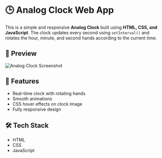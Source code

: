 # 🕒 Analog Clock Web App

This is a simple and responsive **Analog Clock** built using **HTML, CSS, and JavaScript**. The clock updates every second using `setInterval()` and rotates the hour, minute, and second hands according to the current time.

## 📸 Preview

![Analog Clock Screenshot](./clock-img/clock.png)

## 🔧 Features

- Real-time clock with rotating hands
- Smooth animations
- CSS hover effects on clock image
- Fully responsive design

## 🛠️ Tech Stack

- HTML
- CSS
- JavaScript



